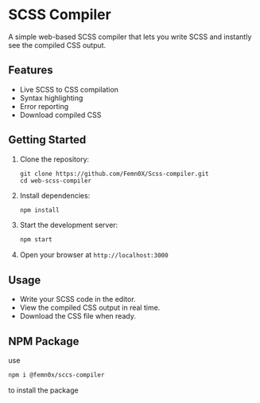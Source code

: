 # SCSS Compiler

A simple web-based SCSS compiler that lets you write SCSS and instantly see the compiled CSS output.

## Features

- Live SCSS to CSS compilation
- Syntax highlighting
- Error reporting
- Download compiled CSS

## Getting Started

1. Clone the repository:

    ```bash:
    git clone https://github.com/Femn0X/Scss-compiler.git
    cd web-scss-compiler
    ```

2. Install dependencies:

    ```bash
    npm install
    ```

3. Start the development server:

    ```bash
    npm start
    ```

4. Open your browser at `http://localhost:3000`

## Usage

- Write your SCSS code in the editor.
- View the compiled CSS output in real time.
- Download the CSS file when ready.

## NPM Package
use 
```bash
npm i @femn0x/sccs-compiler
```
to install the package
